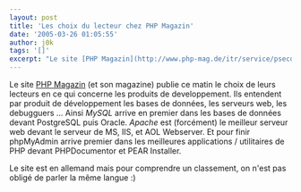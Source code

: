 ```yaml
---
layout: post
title: 'Les choix du lecteur chez PHP Magazin'
date: '2005-03-26 01:05:55'
author: j0k
tags: '[]'
excerpt: "Le site [PHP Magazin](http://www.php-mag.de/itr/service/psecom,id,222,nodeid,64.html) (et son magazine) publie ce matin le choix de leurs lecteurs en ce qui concerne les produits de developpement. Ils entendent par produit de développement les bases de données, les serveurs web, les debugguers ...     \nAinsi *MySQL* arrive en premier dans les bases de      …"
---
```


Le site [PHP Magazin](http://www.php-mag.de/itr/service/psecom,id,222,nodeid,64.html) (et son magazine) publie ce matin le choix de leurs lecteurs en ce qui concerne les produits de developpement. Ils entendent par produit de développement les bases de données, les serveurs web, les debugguers ...
Ainsi *MySQL* arrive en premier dans les bases de données devant PostgreSQL puis Oracle.   *Apache* est (forcément) le meilleur serveur web devant le serveur de MS, IIS, et AOL Webserver.   Et pour finir phpMyAdmin arrive premier dans les meilleures applications / utilitaires de PHP devant PHPDocumentor et PEAR Installer.

Le site est en allemand mais pour comprendre un classement, on n'est pas obligé de parler la même langue :)
